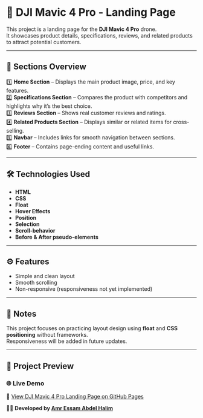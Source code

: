 # 🚁 DJI Mavic 4 Pro - Landing Page

This project is a landing page for the **DJI Mavic 4 Pro** drone.  
It showcases product details, specifications, reviews, and related products to attract potential customers.

---

## 🧩 Sections Overview

1️⃣ **Home Section** – Displays the main product image, price, and key features.  
2️⃣ **Specifications Section** – Compares the product with competitors and highlights why it’s the best choice.  
3️⃣ **Reviews Section** – Shows real customer reviews and ratings.  
4️⃣ **Related Products Section** – Displays similar or related items for cross-selling.  
5️⃣ **Navbar** – Includes links for smooth navigation between sections.  
6️⃣ **Footer** – Contains page-ending content and useful links.

---

## 🛠️ Technologies Used

- **HTML**
- **CSS**
- **Float**
- **Hover Effects**
- **Position**
- **Selection**
- **Scroll-behavior**
- **Before & After pseudo-elements**

---

## ⚙️ Features

- Simple and clean layout
- Smooth scrolling
- Non-responsive (responsiveness not yet implemented)

---

## 📘 Notes

This project focuses on practicing layout design using **float** and **CSS positioning** without frameworks.  
Responsiveness will be added in future updates.

---

## 🚀 Project Preview

### 🌐 Live Demo

🔗 [View DJI Mavic 4 Pro Landing Page on GitHub Pages](https://amressam101.github.io/DJI-Mavic-4-Pro-the-ultimate-)

👨‍💻 **Developed by [Amr Essam Abdel Halim](https://github.com/amressam101)**
